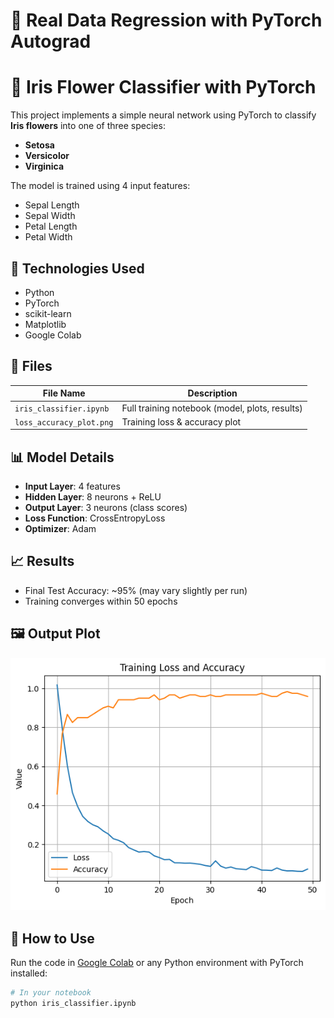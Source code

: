 # 🧠 Real Data Regression with PyTorch Autograd

# 🌸 Iris Flower Classifier with PyTorch

This project implements a simple neural network using PyTorch to classify **Iris flowers** into one of three species:

- **Setosa**
- **Versicolor**
- **Virginica**

The model is trained using 4 input features:
- Sepal Length
- Sepal Width
- Petal Length
- Petal Width

## 🔧 Technologies Used
- Python
- PyTorch
- scikit-learn
- Matplotlib
- Google Colab

## 📁 Files
| File Name               | Description                                      |
|-------------------------|--------------------------------------------------|
| `iris_classifier.ipynb` | Full training notebook (model, plots, results)   |
| `loss_accuracy_plot.png`| Training loss & accuracy plot                   |

## 📊 Model Details
- **Input Layer**: 4 features
- **Hidden Layer**: 8 neurons + ReLU
- **Output Layer**: 3 neurons (class scores)
- **Loss Function**: CrossEntropyLoss
- **Optimizer**: Adam

## 📈 Results
- Final Test Accuracy: ~95% (may vary slightly per run)
- Training converges within 50 epochs

## 🖼️ Output Plot
![Training Plot](loss_accuracy_plot.png)

## 🚀 How to Use

Run the code in [Google Colab]([https://colab.research.google.com/](https://colab.research.google.com/drive/1knpgx_yYqtCV9GSUqqPeflOwBfss0Pm4?usp=sharing)) or any Python environment with PyTorch installed:

```bash
# In your notebook
python iris_classifier.ipynb
